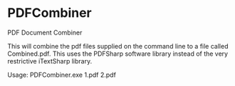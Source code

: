# PDFCombiner
PDF Document Combiner

This will combine the pdf files supplied on the command line to a file called Combined.pdf.  This uses the PDFSharp software library instead of the very restrictive iTextSharp library.

Usage: PDFCombiner.exe 1.pdf 2.pdf
